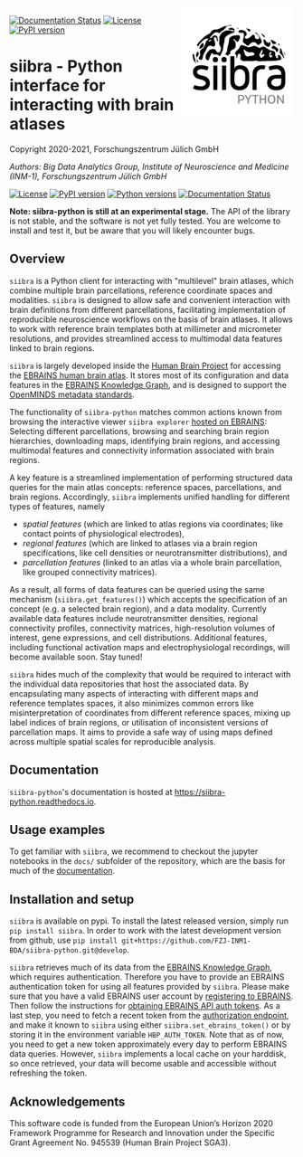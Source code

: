 <img align="right" src="https://github.com/FZJ-INM1-BDA/siibra-python/raw/main/images/siibra-python.jpeg" width="200">

[![Documentation Status](https://readthedocs.org/projects/siibra-python/badge/?version=latest)](https://siibra-python.readthedocs.io/en/latest/?badge=latest)
[![License](https://img.shields.io/badge/License-Apache%202.0-blue.svg)](https://opensource.org/licenses/Apache-2.0)
[![PyPI version](https://badge.fury.io/py/siibra.svg)](https://pypi.org/project/siibra/)

# siibra - Python interface for interacting with brain atlases 

Copyright 2020-2021, Forschungszentrum Jülich GmbH 

*Authors: Big Data Analytics Group, Institute of Neuroscience and Medicine (INM-1), Forschungszentrum Jülich GmbH*

[![License](https://img.shields.io/badge/License-Apache%202.0-blue.svg)](https://opensource.org/licenses/Apache-2.0)
[![PyPI version](https://badge.fury.io/py/siibra.svg)](https://pypi.org/project/siibra/)
[![Python versions](https://img.shields.io/pypi/pyversions/siibra.svg)](https://pypi.python.org/pypi/siibra)
[![Documentation Status](https://readthedocs.org/projects/siibra-python/badge/?version=latest)](https://siibra-python.readthedocs.io/en/latest/?badge=latest)


**Note: siibra-python is still at an experimental stage.** The API of the library is not stable, and the software is not yet fully tested. You are welcome to install and test it, but be aware that you will likely encounter bugs.


## Overview
<!--- Please keep this at line 19, or adjust the line skip in docs/readme.rst accordingly -->


`siibra` is a Python client for interacting with "multilevel" brain atlases, which combine multiple brain parcellations, reference coordinate spaces and modalities. 
`siibra` is designed to allow safe and convenient interaction with brain definitions from different parcellations, facilitating implementation of reproducible neuroscience workflows on the basis of brain atlases. It allows to work with reference brain templates both at millimeter and micrometer resolutions, and provides streamlined access to multimodal data features linked to brain regions. 

`siibra` is largely developed inside the [Human Brain Project](https://humanbrainproject.eu) for accessing the [EBRAINS human brain atlas](https://ebrains.eu/service/human-brain-atlas). 
It stores most of its configuration and data features in the [EBRAINS Knowledge Graph](https://kg.ebrains.eu), and is designed to support the [OpenMINDS metadata standards](https://github.com/HumanBrainProject/openMINDS_SANDS).

The functionality of `siibra-python` matches common actions known from browsing the interactive viewer `siibra explorer` [hosted on EBRAINS](https://atlases.ebrains.eu/viewer): 
Selecting different parcellations, browsing and searching brain region hierarchies, downloading maps, identifying brain regions, and accessing multimodal features and connectivity information associated with brain regions.

A key feature is a streamlined implementation of performing structured data queries for the main atlas concepts: reference spaces, parcellations, and brain regions. 
Accordingly, `siibra` implements unified handling for different types of features, namely

 - *spatial features* (which are linked to atlas regions via coordinates; like contact points of physiological electrodes), 
 - *regional features* (which are linked to atlases via a brain region specifications, like cell densities or neurotransmitter distributions), and 
 - *parcellation features* (linked to an atlas via a whole brain parcellation, like grouped connectivity matrices). 

As a result, all forms of data features can be queried using the same mechanism (`siibra.get_features()`) which accepts the specification of an concept (e.g. a selected brain region), and a data modality.
Currently available data features include neurotransmitter densities, regional connectivity profiles, connectivity matrices, high-resolution volumes of interest, gene expressions, and cell distributions. 
Additional features, including functional activation maps and electrophysiologal recordings, will become available soon.
Stay tuned!

`siibra` hides much of the complexity that would be required to interact with the individual data repositories that host the associated data.
By encapsulating many aspects of interacting with different maps and reference templates spaces, it also minimizes common errors like misinterpretation of coordinates from different reference spaces, mixing up label indices of brain regions, or utilisation of inconsistent versions of parcellation maps. 
It aims to provide a safe way of using maps defined across multiple spatial scales for reproducible analysis. 

## Documentation

`siibra-python`'s documentation is hosted at https://siibra-python.readthedocs.io.

## Usage examples

To get familiar with `siibra`, we recommend to checkout the jupyter notebooks in the `docs/` subfolder of the repository, which are the basis for much of the [documentation](https://siibra-python.readthedocs.io).


## Installation and setup

`siibra` is available on pypi. To install the latest released version, simply run `pip install siibra`. In order to work with the latest development version from github, use `pip install git+https://github.com/FZJ-INM1-BDA/siibra-python.git@develop`.

`siibra` retrieves much of its data from the [EBRAINS Knowledge Graph](https://kg.ebrains.eu), which requires authentication. 
Therefore you have to provide an EBRAINS authentication token for using all features provided by `siibra`.
Please make sure that you have a valid EBRAINS user account by [registering to EBRAINS](https://ebrains.eu/register/). 
Then follow the instructions for [obtaining EBRAINS API auth tokens](https://kg.ebrains.eu/develop.html).
As a last step, you need to fetch a recent token from the [authorization endpoint](https://nexus-iam.humanbrainproject.org/v0/oauth2/authorize), and make it known to `siibra` using either `siibra.set_ebrains_token()` or by storing it in the environment variable `HBP_AUTH_TOKEN`.  Note that as of now, you need to get a new token approximately every day to perform EBRAINS data queries. However, `siibra` implements a local cache on your harddisk, so once retrieved, your data will become usable and accessible without refreshing the token.


## Acknowledgements

This software code is funded from the European Union’s Horizon 2020 Framework
Programme for Research and Innovation under the Specific Grant Agreement No.
945539 (Human Brain Project SGA3).

